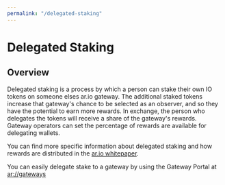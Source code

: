 ```yaml
---
permalink: "/delegated-staking"
---
```


# Delegated Staking

## Overview

Delegated staking is a process by which a person can stake their own IO tokens on someone elses ar.io gateway. The additional staked tokens increase that gateway's chance to be selected as an observer, and so they have the potential to earn more rewards.
In exchange, the person who delegates the tokens will receive a share of the gateway's rewards. Gateway operators can set the percentage of rewards are available for delegating wallets.

You can find more specific information about delegated staking and how rewards are distributed in the [ar.io whitepaper](https://whitepaper_ar-io.arweave.dev/). 

You can easily delegate stake to a gateway by using the Gateway Portal at [ar://gateways](https://gateways.arweave.net/#/staking)

<!-- ## Installing the Testnet Contract repo

Delegating tokens can be accomplished very easily by running a script found in the [testnet-contract repo](https://github.com/ar-io/testnet-contract) on Github. 

If you already have the repo installed, make sure that it is updated to the latest version by opening it in a terminal and running `git pull`.

If you receive an error, try `git stash` to remove any changes you may have made locally and then `git pull` again.

If you do not have the repo installed, make sure that you have [git](https://git-scm.com/downloads) installed on your computer, navigate to the location where you would like to save it, and run 

```bash
git clone https://github.com/ar-io/testnet-contract
```

This will copy all of the files from github into a new folder on your computer.

## Installing dependencies

Once the repo is installed, you need to install the code that it relies on to work. We do this using [Yarn](https://yarnpkg.com/getting-started/install).

Navigate your terminal into the newly created repo folder.

```bash
cd testnet-contract
```

and then install dependencies with:

```bash
yarn install
```

## Providing Wallet

In order to send tokens to be staked, you will need to use a wallet that has IO tokens in it.  The easiest way to provide your wallet is to put the path to your Keyfile in your `.env` as `WALLET_FILE_PATH`.

You will need a small amount of AR in this wallet, in addition to the IO tokens, in order to pay for the contract interaction.


```js
//.env

WALLET_FILE_PATH=<path/to/wallet>
```

<!-- ## Editing the script

You can set the number of tokens you want to stake, and the gateway where you want to stake them, by editing the file for the script. The script is located at `testnet-contract > tools > delegate-stake.ts`.

Open the file in any code or text editor, and look for the two lines that will need to be changed:

```ts
const qty = 500;
```

This line sets the number of tokens you want to stake on a gateway. All you need to do is change the number after the `=` to however many IO tokens you want to stake. 

This is a per-transaction number, so if you already have 500 tokens staked on a gateway and you want to increase that to 1000, you would set the qty to 500, not 1000.

```ts
const target = 'QGWqtJdLLgm2ehFWiiPzMaoFLD50CnGuzZIPEdoDRGQ';
```

This line sets the target gateway where you want to stake the tokens. Replace the portion after the `=` with the Arweave wallet address of the gateway. Be sure to put the address inside of quotes so that the script can read it properly.

You can find the wallet address of a gateway by going to `https://<gateway-domain-name>/ar-io/info`.

Save and exit your editor. -->

<!-- ## Running the Script

Once the repo is installed and your wallet is provided, all that is left is to run the script. This can be done with a single command in your terminal. 

Make sure your terminal is in the root folder of the testnet-contract repo (the one named 'testnet-contract'), and run this command:

```bash
yarn delegate-stake
```

You will be prompted in your terminal for the number of tokens you want to stake, and the wallet address of the target gateway.

## Withdrawing Stake

If you want to take your staked tokens out of a gateway, the process is very similar. You will be running the `decrease-delegate-stake` script instead of the `delegate-stake` script.

```bash
yarn decrease-delegate-stake
```

You will again be prompted for the number of tokens you want to withdraw and the wallet address of the gateway you want to withdraw from.

Only the wallet that owns the staked tokens can withdraw, so make sure you are using the same wallet to run the script as you used to stake the tokens initially.

**NOTE**: Token withdrawals are not instant, and there is a period where the tokens will remain unavailable after you run the script. The length of this hold may vary a bit during testnet while optimal times are iterated upon.
 --> 
